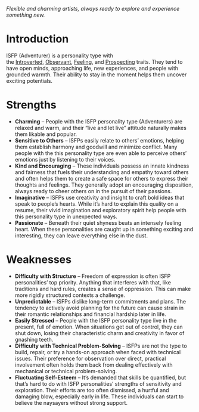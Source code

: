 *Flexible and charming artists, always ready to explore and experience something new.*
# Introduction

ISFP (Adventurer) is a personality type with the [Introverted](https://www.16personalities.com/articles/energy-introverted-vs-extraverted), [Observant](https://www.16personalities.com/articles/mind-intuitive-vs-observant), [Feeling](https://www.16personalities.com/articles/nature-thinking-vs-feeling), and [Prospecting](https://www.16personalities.com/articles/tactics-judging-vs-prospecting) traits. They tend to have open minds, approaching life, new experiences, and people with grounded warmth. Their ability to stay in the moment helps them uncover exciting potentials.

# Strengths

- **Charming** – People with the ISFP personality type (Adventurers) are relaxed and warm, and their “live and let live” attitude naturally makes them likable and popular.
- **Sensitive to Others** – ISFPs easily relate to others’ emotions, helping them establish harmony and goodwill and minimize conflict. Many people with the this personality type are even able to perceive others’ emotions just by listening to their voices.
- **Kind and Encouraging** – These individuals possess an innate kindness and fairness that fuels their understanding and empathy toward others and often helps them to create a safe space for others to express their thoughts and feelings. They generally adopt an encouraging disposition, always ready to cheer others on in the pursuit of their passions.
- **Imaginative** – ISFPs use creativity and insight to craft bold ideas that speak to people’s hearts. While it’s hard to explain this quality on a resume, their vivid imagination and exploratory spirit help people with this personality type in unexpected ways.
- **Passionate** – Beneath their quiet shyness beats an intensely feeling heart. When these personalities are caught up in something exciting and interesting, they can leave everything else in the dust.

# Weaknesses

- **Difficulty with Structure** – Freedom of expression is often ISFP personalities’ top priority. Anything that interferes with that, like traditions and hard rules, creates a sense of oppression. This can make more rigidly structured contexts a challenge.
- **Unpredictable** – ISFPs dislike long-term commitments and plans. The tendency to actively avoid planning for the future can cause strain in their romantic relationships and financial hardship later in life.
- **Easily Stressed** – People with the ISFP personality type live in the present, full of emotion. When situations get out of control, they can shut down, losing their characteristic charm and creativity in favor of gnashing teeth.
- **Difficulty with Technical Problem-Solving** – ISFPs are not the type to build, repair, or try a hands-on approach when faced with technical issues. Their preference for observation over direct, practical involvement often holds them back from dealing effectively with mechanical or technical problem-solving.
- **Fluctuating Self-Esteem** – It’s demanded that skills be quantified, but that’s hard to do with ISFP personalities’ strengths of sensitivity and exploration. Their efforts are too often dismissed, a hurtful and damaging blow, especially early in life. These individuals can start to believe the naysayers without strong support.